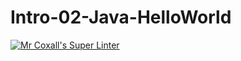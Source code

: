 # Intro-02-Java-HelloWorld
[![Mr Coxall's Super Linter](https://github.com/ICS4U-Programming-MelodyB/Intro-02-Java-HelloWorld/workflows/Mr%20Coxall's%20Super%20Linter/badge.svg)](https://github.com/ICS4U-Programming-MelodyB/Intro-02-Java-HelloWorld/actions/)
